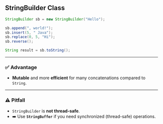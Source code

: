 ## StringBuilder Class

```java
StringBuilder sb = new StringBuilder("Hello");

sb.append(", world!");
sb.insert(5, " Java");
sb.replace(0, 5, "Hi");
sb.reverse();

String result = sb.toString();
```

---

### ✅ Advantage

- **Mutable** and more **efficient** for many concatenations compared to `String`.

---

### ⚠️ Pitfall

- `StringBuilder` is **not thread-safe**.
- ➡️ Use **`StringBuffer`** if you need synchronized (thread-safe) operations.
